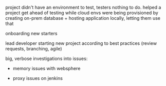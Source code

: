 project didn't have an environment to test, testers nothing to do. helped a
project get ahead of testing while cloud envs were being provisioned by
creating on-prem database + hosting application locally, letting them use that

onboarding new starters

lead developer starting new project according to best practices (review requests, branching, agile)

big, verbose investigations into issues:

- memory issues with websphere

- proxy issues on jenkins
